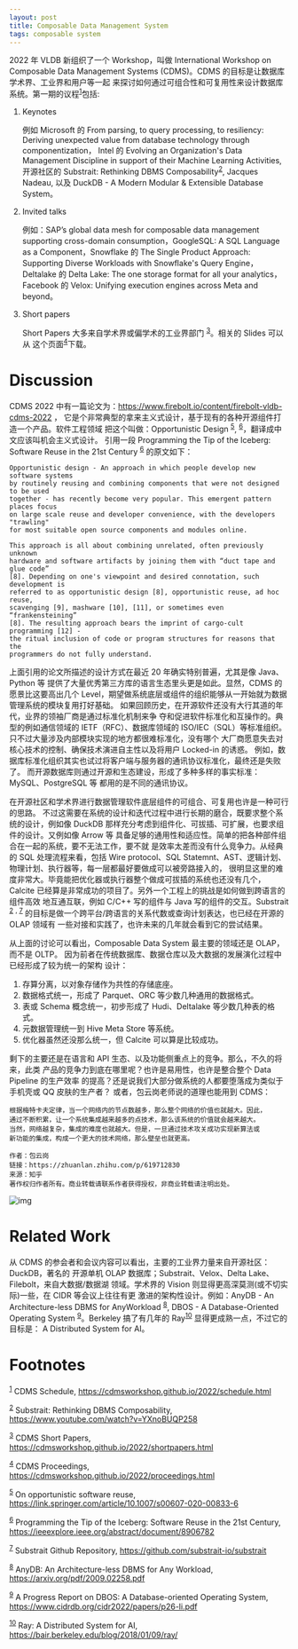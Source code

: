 ```yaml
---
layout: post
title: Composable Data Management System
tags: composable system
---
```


2022 年 VLDB 新组织了一个 Workshop，叫做 International Workshop on Composable
Data Management Systems (CDMS)。CDMS 的目标是让数据库学术界、工业界和用户等一起
来探讨如何通过可组合性和可复用性来设计数据库系统。第一期的议程<sup><a id="fnr.1" class="footref" href="#fn.1" role="doc-backlink">1</a></sup>包括:

1.  Keynotes
    
    例如 Microsoft 的 From parsing, to query processing, to resiliency:
    Deriving unexpected value from database technology through componentization，
    Intel 的 Evolving an Organization's Data Management Discipline in support of
    their Machine Learning Activities, 开源社区的 Substrait: Rethinking DBMS
    Composability<sup><a id="fnr.2" class="footref" href="#fn.2" role="doc-backlink">2</a></sup>, Jacques Nadeau, 以及 DuckDB - A Modern Modular & Extensible
    Database System。

2.  Invited talks
    
    例如：SAP’s global data mesh for composable data management supporting
    cross-domain consumption，GoogleSQL: A SQL Language as a Component，Snowflake
    的 The Single Product Approach: Supporting Diverse Workloads with Snowflake's
    Query Engine，Deltalake 的 Delta Lake: The one storage format for all your
    analytics，Facebook 的 Velox: Unifying execution engines across Meta and
    beyond。

3.  Short papers
    
    Short Papers 大多来自学术界或偏学术的工业界部门 <sup><a id="fnr.3" class="footref" href="#fn.3" role="doc-backlink">3</a></sup>。相关的 Slides 可以从
    这个页面<sup><a id="fnr.4" class="footref" href="#fn.4" role="doc-backlink">4</a></sup>下载。


# Discussion

CDMS 2022 中有一篇论文为：<https://www.firebolt.io/content/firebolt-vldb-cdms-2022> ，
它是个非常典型的拿来主义式设计，基于现有的各种开源组件打造一个产品。软件工程领域
把这个叫做：Opportunistic Design <sup><a id="fnr.5" class="footref" href="#fn.5" role="doc-backlink">5</a></sup>, <sup><a id="fnr.6" class="footref" href="#fn.6" role="doc-backlink">6</a></sup>，翻译成中文应该叫机会主义式设计。
引用一段 Programming the Tip of the Iceberg: Software Reuse in the 21st
Century <sup><a id="fnr.6.100" class="footref" href="#fn.6" role="doc-backlink">6</a></sup> 的原文如下：

    Opportunistic design - An approach in which people develop new software systems
    by routinely reusing and combining components that were not designed to be used
    together - has recently become very popular. This emergent pattern places focus
    on large scale reuse and developer convenience, with the developers "trawling"
    for most suitable open source components and modules online.
    
    This approach is all about combining unrelated, often previously unknown
    hardware and software artifacts by joining them with “duct tape and glue code”
    [8]. Depending on one's viewpoint and desired connotation, such development is
    referred to as opportunistic design [8], opportunistic reuse, ad hoc reuse,
    scavenging [9], mashware [10], [11], or sometimes even “frankensteining”
    [8]. The resulting approach bears the imprint of cargo-cult programming [12] -
    the ritual inclusion of code or program structures for reasons that the
    programmers do not fully understand.

上面引用的论文所描述的设计方式在最近 20 年确实特别普遍，尤其是像 Java、Python 等
提供了大量优秀第三方库的语言生态里头更是如此。显然，CDMS 的愿景比这要高出几个
Level，期望做系统底层或组件的组织能够从一开始就为数据管理系统的模块复用打好基础。
如果回顾历史，在开源软件还没有大行其道的年代，业界的领袖厂商是通过标准化机制来争
夺和促进软件标准化和互操作的。典型的例如通信领域的 IETF（RFC）、数据库领域的
ISO/IEC（SQL）等标准组织。只不过大量涉及内部模块实现的地方都很难标准化，没有哪个
大厂商愿意失去对核心技术的控制、确保技术演进自主性以及将用户 Locked-in 的诱惑。
例如，数据库标准化组织其实也试过将客户端与服务器的通讯协议标准化，最终还是失败了。
而开源数据库则通过开源和生态建设，形成了多种多样的事实标准：MySQL、PostgreSQL 等
都用的是不同的通讯协议。

在开源社区和学术界进行数据管理软件底层组件的可组合、可复用也许是一种可行的思路。
不过这需要在系统的设计和迭代过程中进行长期的磨合，既要求整个系统的设计，例如像
DuckDB 那样充分考虑到组件化、可拔插、可扩展，也要求组件的设计。又例如像 Arrow 等
具备足够的通用性和适应性。简单的把各种部件组合在一起的系统，要不无法工作，要不就
是效率太差而没有什么竞争力。从经典的 SQL 处理流程来看，包括 Wire protocol、SQL
Statemnt、AST、逻辑计划、物理计划、执行器等，每一层都最好要做成可以被旁路接入的，
很明显这里的难度非常大。毕竟能把优化器或执行器整个做成可拔插的系统也还没有几个，
Calcite 已经算是非常成功的项目了。另外一个工程上的挑战是如何做到跨语言的组件高效
地互通互联，例如 C/C++ 写的组件与 Java 写的组件的交互。Substrait <sup><a id="fnr.2.100" class="footref" href="#fn.2" role="doc-backlink">2</a></sup> <sup>, </sup><sup><a id="fnr.7" class="footref" href="#fn.7" role="doc-backlink">7</a></sup>
的目标是做一个跨平台/跨语言的关系代数或查询计划表达，也已经在开源的 OLAP 领域有
一些对接和实践了，也许未来的几年就会看到它的尝试结果。

从上面的讨论可以看出，Composable Data System 最主要的领域还是 OLAP，而不是 OLTP。
因为前者在传统数据库、数据仓库以及大数据的发展演化过程中已经形成了较为统一的架构
设计：

1.  存算分离，以对象存储作为共性的存储底座。
2.  数据格式统一，形成了 Parquet、ORC 等少数几种通用的数据格式。
3.  表或 Schema 概念统一，初步形成了 Hudi、Deltalake 等少数几种表的格式。
4.  元数据管理统一到 Hive Meta Store 等系统。
5.  优化器虽然还没那么统一，但 Calcite 可以算是比较成功。

剩下的主要还是在语言和 API 生态、以及功能侧重点上的竞争。那么，不久的将来，此类
产品的竞争力到底在哪里呢？也许是易用性，也许是整合整个 Data Pipeline 的生产效率
的提高？还是说我们大部分做系统的人都要堕落成为类似于手机壳或 QQ 皮肤的生产者？
或者，包云岗老师说的道理也能用到 CDMS：

    根据梅特卡夫定律，当一个网络内的节点数越多，那么整个网络的价值也就越大。因此，
    通过不断积累，让一个系统集成越来越多的点技术，那么该系统的价值就会越来越大。
    当然，网络越复杂，集成的难度也就越大。但是，一旦通过技术攻关成功实现新算法或
    新功能的集成，构成一个更大的技术网络，那么壁垒也就更高。
    
    作者：包云岗
    链接：https://zhuanlan.zhihu.com/p/619712830
    来源：知乎
    著作权归作者所有。商业转载请联系作者获得授权，非商业转载请注明出处。

![img](https://pic3.zhimg.com/v2-abb37bbfbafc0170698e5aabe65d8266_b.jpg)


# Related Work

从 CDMS 的参会者和会议内容可以看出，主要的工业界力量来自开源社区：DuckDB，著名的
开源单机 OLAP 数据库；Substrait、Velox、Delta Lake、Filebolt，来自大数据/数据湖
领域。学术界的 Vision 则显得更高深莫测(或不切实际)一些，在 CIDR 等会议上往往有更
激进的架构性设计。例如：AnyDB - An Architecture-less DBMS for AnyWorkload <sup><a id="fnr.8" class="footref" href="#fn.8" role="doc-backlink">8</a></sup>, 
DBOS - A Database-Oriented Operating System <sup><a id="fnr.9" class="footref" href="#fn.9" role="doc-backlink">9</a></sup>。Berkeley 搞了有几年的
Ray<sup><a id="fnr.10" class="footref" href="#fn.10" role="doc-backlink">10</a></sup> 显得更成熟一点，不过它的目标是： A Distributed System for AI。


# Footnotes

<sup><a id="fn.1" href="#fnr.1">1</a></sup> CDMS Schedule, <https://cdmsworkshop.github.io/2022/schedule.html>

<sup><a id="fn.2" href="#fnr.2">2</a></sup> Substrait: Rethinking DBMS Composability, <https://www.youtube.com/watch?v=YXnoBUQP258>

<sup><a id="fn.3" href="#fnr.3">3</a></sup> CDMS Short Papers, <https://cdmsworkshop.github.io/2022/shortpapers.html>

<sup><a id="fn.4" href="#fnr.4">4</a></sup> CDMS Proceedings, <https://cdmsworkshop.github.io/2022/proceedings.html>

<sup><a id="fn.5" href="#fnr.5">5</a></sup> On opportunistic software reuse, <https://link.springer.com/article/10.1007/s00607-020-00833-6>

<sup><a id="fn.6" href="#fnr.6">6</a></sup> Programming the Tip of the Iceberg: Software Reuse in the 21st Century, <https://ieeexplore.ieee.org/abstract/document/8906782>

<sup><a id="fn.7" href="#fnr.7">7</a></sup> Substrait Github Repository, <https://github.com/substrait-io/substrait>

<sup><a id="fn.8" href="#fnr.8">8</a></sup> AnyDB: An Architecture-less DBMS for Any Workload, <https://arxiv.org/pdf/2009.02258.pdf>

<sup><a id="fn.9" href="#fnr.9">9</a></sup> A Progress Report on DBOS: A Database-oriented Operating System, <https://www.cidrdb.org/cidr2022/papers/p26-li.pdf>

<sup><a id="fn.10" href="#fnr.10">10</a></sup> Ray: A Distributed System for AI, <https://bair.berkeley.edu/blog/2018/01/09/ray/>
